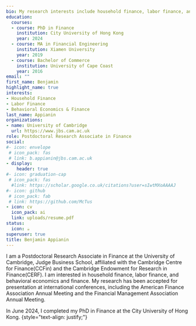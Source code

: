 ```yaml
---
bio: My research interests include household finance, labor finance, and behavioral economics and finance.
education:
  courses:
  - course: PhD in Finance
    institution: City University of Hong Kong
    year: 2024 
  - course: MA in Financial Engineering
    institution: Xiamen University
    year: 2019
  - course: Bachelor of Commerce
    institution: University of Cape Coast
    year: 2016
email: ""
first_name: Benjamin
highlight_name: true
interests:
- Household Finance
- Labor Finance
- Behavioral Economics & Finance
last_name: Appianin
organizations:
- name: University of Cambridge
  url: https://www.jbs.cam.ac.uk
role: Postdoctoral Research Associate in Finance
social:
#- icon: envelope
 # icon_pack: fas
 # link: b.appianin@jbs.cam.ac.uk
- display:
    header: true
#- icon: graduation-cap
 # icon_pack: fas
  #link: https://scholar.google.co.uk/citations?user=sIwtMXoAAAAJ
#- icon: github
 # icon_pack: fab
 # link: https://github.com/McTus
- icon: cv
  icon_pack: ai
  link: uploads/resume.pdf
status:
  icon: ☕️
superuser: true
title: Benjamin Appianin
---
```


I am a Postdoctoral Research Associate in Finance at the University of Cambridge, Judge Business School, affiliated with the Cambridge Centre for Finance(CCFin) and the Cambridge Endowment for Research in Finance(CERF). I am interested in household finance, labor finance, and behavioral economics and finance. My research has been accepted for presentation at international conferences, including the American Finance Association Annual Meeting and the Financial Management Association Annual Meeting.

In June 2024, I completed my PhD in Finance at the City University of Hong Kong.
{style="text-align: justify;"}
